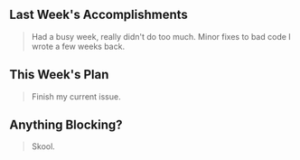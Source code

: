 ## Last Week's Accomplishments

> Had a busy week, really didn't do too much. Minor fixes to bad code I wrote a few weeks back. 

## This Week's Plan

> Finish my current issue.

## Anything Blocking?

> Skool.
